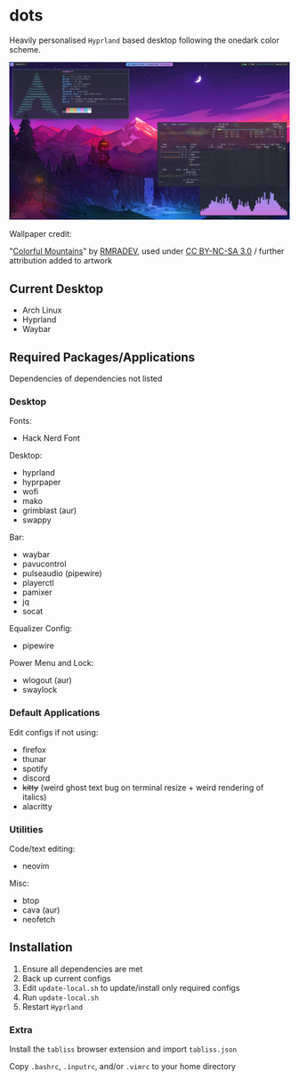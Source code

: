 # dots

Heavily personalised `Hyprland` based desktop following the onedark color scheme. 

![riced desktop](/rice.png?raw=true)

Wallpaper credit:

"[Colorful Mountains](https://www.deviantart.com/rmradev/art/Colorful-Mountains-888882581)" by [RMRADEV](https://www.deviantart.com/rmradev), used under [CC BY-NC-SA 3.0](https://creativecommons.org/licenses/by-nc-sa/3.0/) / further attribution added to artwork

## Current Desktop

- Arch Linux
- Hyprland
- Waybar

## Required Packages/Applications

Dependencies of dependencies not listed

### Desktop

Fonts:
- Hack Nerd Font

Desktop:
- hyprland
- hyprpaper
- wofi
- mako
- grimblast (aur)
- swappy

Bar:
- waybar
- pavucontrol
- pulseaudio (pipewire)
- playerctl
- pamixer
- jq
- socat

Equalizer Config:
- pipewire

Power Menu and Lock:
- wlogout (aur)
- swaylock

### Default Applications

Edit configs if not using:

- firefox
- thunar
- spotify
- discord
- ~~kitty~~ (weird ghost text bug on terminal resize + weird rendering of italics)
- alacritty

### Utilities

Code/text editing:
- neovim

Misc:
- btop
- cava (aur)
- neofetch

## Installation

1. Ensure all dependencies are met
2. Back up current configs
3. Edit `update-local.sh` to update/install only required configs
4. Run `update-local.sh`
5. Restart `Hyprland`

### Extra

Install the `tabliss` browser extension and import `tabliss.json`

Copy `.bashrc`, `.inputrc`, and/or `.vimrc` to your home directory
